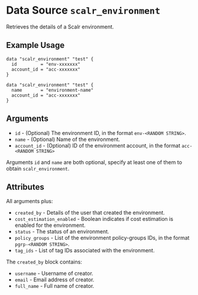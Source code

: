
# Data Source `scalr_environment`

Retrieves the details of a Scalr environment.

## Example Usage

```hcl
data "scalr_environment" "test" {
  id         = "env-xxxxxxx"
  account_id = "acc-xxxxxxx"
}
```

```hcl
data "scalr_environment" "test" {
  name       = "environment-name"
  account_id = "acc-xxxxxxx"
}
```

## Arguments

* `id` - (Optional) The environment ID, in the format `env-<RANDOM STRING>`.
* `name` - (Optional) Name of the environment.
* `account_id` - (Optional) ID of the environment account, in the format `acc-<RANDOM STRING>`

Arguments `id` and `name` are both optional, specify at least one of them to obtain `scalr_environment`.

## Attributes

All arguments plus:

* `created_by` - Details of the user that created the environment.
* `cost_estimation_enabled` - Boolean indicates if cost estimation is enabled for the environment.
* `status` - The status of an environment.
* `policy_groups` - List of the environment policy-groups IDs, in the format `pgrp-<RANDOM STRING>`.
* `tag_ids` - List of tag IDs associated with the environment.

The `created_by` block contains:

* `username` - Username of creator.
* `email` - Email address of creator.
* `full_name` - Full name of creator.
